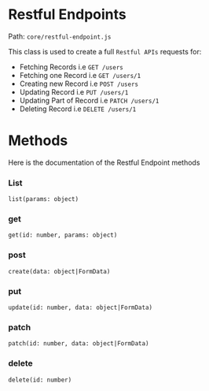  # Restful Endpoints

Path: `core/restful-endpoint.js`
 
This class is used to create a full `Restful APIs` requests for:

- Fetching Records i.e `GET /users`
- Fetching one Record i.e `GET /users/1`
- Creating new Record i.e `POST /users`
- Updating Record i.e `PUT /users/1`
- Updating Part of Record i.e `PATCH /users/1`
- Deleting Record i.e `DELETE /users/1`

# Methods

Here is the documentation of the Restful Endpoint methods

### List

`list(params: object)`

### get

`get(id: number, params: object)`

### post

`create(data: object|FormData)`

### put

`update(id: number, data: object|FormData)`

### patch

`patch(id: number, data: object|FormData)`

### delete

`delete(id: number)`


